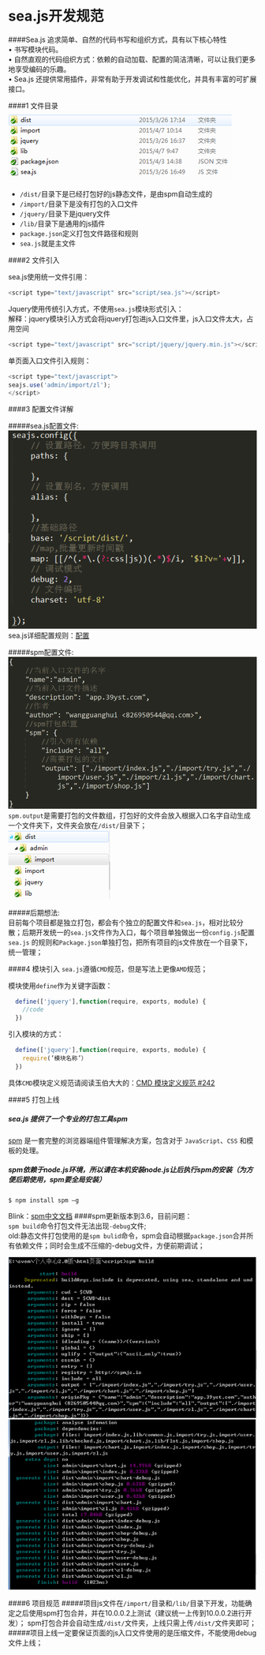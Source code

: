 
sea.js开发规范  
==============
####Sea.js 追求简单、自然的代码书写和组织方式，具有以下核心特性  
    • 书写模块代码。  
    • 自然直观的代码组织方式：依赖的自动加载、配置的简洁清晰，可以让我们更多地享受编码的乐趣。  
    • Sea.js 还提供常用插件，非常有助于开发调试和性能优化，并具有丰富的可扩展接口。

####1  文件目录  
  ![文件整体目录](https://github.com/div-wang/Yscript/blob/lib/seajs/img/image001.png "文件整体目录")  
  * `/dist/`目录下是已经打包好的js静态文件，是由spm自动生成的    
  * `/import/`目录下是没有打包的入口文件  
  * `/jquery/`目录下是jquery文件   
  * `/lib/`目录下是通用的js插件    
  * `package.json`定义打包文件路径和规则    
  * `sea.js`就是主文件    

####2  文件引入  

  sea.js使用统一文件引用：  
  ```javascript
  <script type="text/javascript" src="script/sea.js"></script>
  ```
  
  Jquery使用传统引入方式，不使用`sea.js`模块形式引入：   
        解释：jquery模块引入方式会将jquery打包进js入口文件里，js入口文件太大，占用空间
  ```javascript
  <script type="text/javascript" src="script/jquery/jquery.min.js"></script>
  ```
  
  单页面入口文件引入规则：
  ```javascript
  <script type="text/javascript">
  seajs.use('admin/import/zl');
  </script>
  ```
  
####3   配置文件详解 

#####sea.js配置文件:  
![sea.js配置文件](https://github.com/div-wang/Yscript/blob/lib/seajs/img/image002.png "sea.js配置文件")  
sea.js详细配置规则：[配置](https://github.com/seajs/seajs/issues/262)  
  
#####spm配置文件:
![spm配置文件](https://github.com/div-wang/Yscript/blob/lib/seajs/img/image003.png "spm配置文件") 
`spm.output`是需要打包的文件数组，打包好的文件会放入根据入口名字自动生成一个文件夹下，文件夹会放在`/dist/`目录下；  
![spm打包文件路径](https://github.com/div-wang/Yscript/blob/lib/seajs/img/image004.png "spm打包文件路径")   
  
#####后期想法:  
目前每个项目都是独立打包，都会有个独立的配置文件和`sea.js`，相对比较分散；后期开发统一的`sea.js`文件作为入口，每个项目单独做出一份`config.js`配置`sea.js` 的规则和`Package.json`单独打包，把所有项目的js文件放在一个目录下，统一管理；

####4  模块引入
`sea.js`遵循`CMD`规范，但是写法上更像`AMD`规范；  

模块使用`define`作为关键字函数：  
```javascript
  define(['jquery'],function(require, exports, module) {
    //code
  })
```

引入模块的方式：
```javascript
  define(['jquery'],function(require, exports, module) {
    require(’模块名称’）
  })
```
  
具体`CMD`模块定义规范请阅读玉伯大大的：[CMD 模块定义规范 #242](https://github.com/seajs/seajs/issues/242)  
  
####5  打包上线 
##### sea.js 提供了一个专业的打包工具spm
[spm](https://github.com/spmjs/spm) 是一套完整的浏览器端组件管理解决方案，包含对于 `JavaScript`、`CSS` 和模板的处理。

##### spm依赖于node.js环境，所以请在本机安装node.js让后执行spm的安装（为方便后期使用，spm要全局安装）
    $ npm install spm –g
Blink：[spm中文文档](http://sorrycc.gitbooks.io/spm-handbook/content/index.html)
####spm更新版本到3.6，目前问题：  
  `spm build`命令打包文件无法出现`-debug`文件;  
  old:静态文件打包使用的是`spm bulid`命令，spm会自动根据`package.json`合并所有依赖文件；同时会生成不压缩的-debug文件，方便前期调试；

![spm bulid-1](https://github.com/div-wang/Yscript/blob/lib/seajs/img/image005.png "spm bulid-1")   
![spm bulid-2](https://github.com/div-wang/Yscript/blob/lib/seajs/img/image006.png "spm bulid-2")   
  
####6  项目规范 
#####项目js文件在`/import/`目录和`/lib/`目录下开发，功能确定之后使用spm打包合并，并在10.0.0.2上测试（建议统一上传到10.0.0.2进行开发）；
spm打包合并会自动生成`/dist/`文件夹，上线只需上传`/dist/`文件夹即可；  
#####项目上线一定要保证页面的js入口文件使用的是压缩文件，不能使用debug文件上线；




